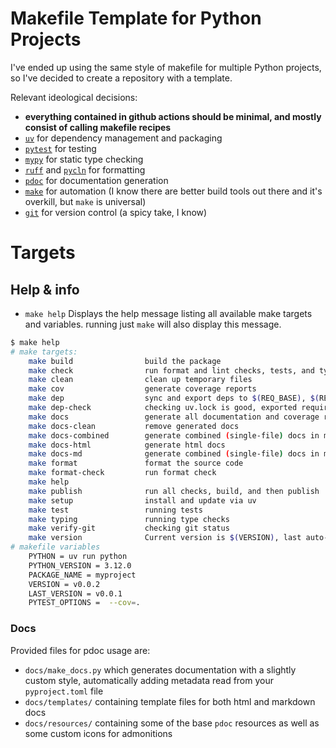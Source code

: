 # Makefile Template for Python Projects

I've ended up using the same style of makefile for multiple Python projects, so I've decided to create a repository with a template.

Relevant ideological decisions:

- **everything contained in github actions should be minimal, and mostly consist of calling makefile recipes**
- [`uv`](https://docs.astral.sh/uv/) for dependency management and packaging
- [`pytest`](https://docs.pytest.org) for testing
- [`mypy`](https://github.com/python/mypy) for static type checking
- [`ruff`](https://docs.astral.sh/ruff/) and [`pycln`](https://github.com/hadialqattan/pycln) for formatting
- [`pdoc`](https://pdoc.dev) for documentation generation
- [`make`](https://en.wikipedia.org/wiki/Make_(software)) for automation (I know there are better build tools out there and it's overkill, but `make` is universal)
- [`git`](https://github.com/git) for version control (a spicy take, I know)

# Targets

## Help & info

- `make help` Displays the help message listing all available make targets and variables. running just `make` will also display this message.
```sh
$ make help
# make targets:
    make build                build the package
    make check                run format and lint checks, tests, and typing checks
    make clean                clean up temporary files
    make cov                  generate coverage reports
    make dep                  sync and export deps to $(REQ_BASE), $(REQ_EXTRAS), and $(REQ_DEV)
    make dep-check            checking uv.lock is good, exported requirements up to date
    make docs                 generate all documentation and coverage reports
    make docs-clean           remove generated docs
    make docs-combined        generate combined (single-file) docs in markdown and convert to other formats
    make docs-html            generate html docs
    make docs-md              generate combined (single-file) docs in markdown
    make format               format the source code
    make format-check         run format check
    make help
    make publish              run all checks, build, and then publish
    make setup                install and update via uv
    make test                 running tests
    make typing               running type checks
    make verify-git           checking git status
    make version              Current version is $(VERSION), last auto-uploaded version is $(LAST_VERSION)
# makefile variables
    PYTHON = uv run python
    PYTHON_VERSION = 3.12.0 
    PACKAGE_NAME = myproject
    VERSION = v0.0.2 
    LAST_VERSION = v0.0.1 
    PYTEST_OPTIONS =  --cov=.
```


### Docs

Provided files for pdoc usage are:

- `docs/make_docs.py` which generates documentation with a slightly custom style, automatically adding metadata read from your `pyproject.toml` file
- `docs/templates/` containing template files for both html and markdown docs
- `docs/resources/` containing some of the base `pdoc` resources as well as some custom icons for admonitions
